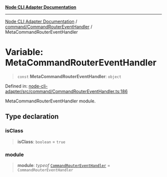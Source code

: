 [**Node CLI Adapter Documentation**](../../../README.md)

***

[Node CLI Adapter Documentation](../../../README.md) / [command/CommandRouterEventHandler](../README.md) / MetaCommandRouterEventHandler

# Variable: MetaCommandRouterEventHandler

> `const` **MetaCommandRouterEventHandler**: `object`

Defined in: [node-cli-adapter/src/command/CommandRouterEventHandler.ts:186](https://github.com/stonemjs/node-cli-adapter/blob/942602ba5f120245f6f1f4ea802cbd5e86b9d774/src/command/CommandRouterEventHandler.ts#L186)

MetaCommandRouterEventHandler module.

## Type declaration

### isClass

> **isClass**: `boolean` = `true`

### module

> **module**: *typeof* [`CommandRouterEventHandler`](../classes/CommandRouterEventHandler.md) = `CommandRouterEventHandler`
